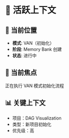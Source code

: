 # 🔄 活跃上下文

## 📍 当前位置
- **模式**: VAN（初始化）
- **阶段**: Memory Bank 创建
- **状态**: 进行中

## 🎯 当前焦点
正在执行 VAN 模式初始化流程

## 📊 关键上下文
- 项目：DAG Visualization
- 类型：新项目初始化
- 优先级：高 
